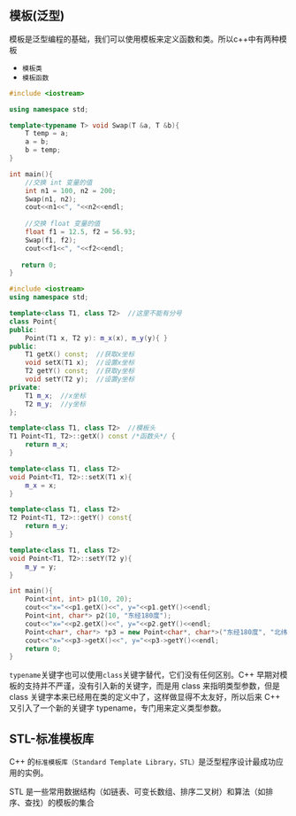 ## 模板(泛型)

模板是泛型编程的基础，我们可以使用模板来定义函数和类。所以c++中有两种模板

* `模板类`
* `模板函数`

```c++
#include <iostream>

using namespace std;

template<typename T> void Swap(T &a, T &b){
    T temp = a;
    a = b;
    b = temp;
}

int main(){
    //交换 int 变量的值
    int n1 = 100, n2 = 200;
    Swap(n1, n2);
    cout<<n1<<", "<<n2<<endl;
   
    //交换 float 变量的值
    float f1 = 12.5, f2 = 56.93;
    Swap(f1, f2);
    cout<<f1<<", "<<f2<<endl;
  
   return 0;
}
```

```c++
#include <iostream>
using namespace std;

template<class T1, class T2>  //这里不能有分号
class Point{
public:
    Point(T1 x, T2 y): m_x(x), m_y(y){ }
public:
    T1 getX() const;  //获取x坐标
    void setX(T1 x);  //设置x坐标
    T2 getY() const;  //获取y坐标
    void setY(T2 y);  //设置y坐标
private:
    T1 m_x;  //x坐标
    T2 m_y;  //y坐标
};

template<class T1, class T2>  //模板头
T1 Point<T1, T2>::getX() const /*函数头*/ {
    return m_x;
}

template<class T1, class T2>
void Point<T1, T2>::setX(T1 x){
    m_x = x;
}

template<class T1, class T2>
T2 Point<T1, T2>::getY() const{
    return m_y;
}

template<class T1, class T2>
void Point<T1, T2>::setY(T2 y){
    m_y = y;
}

int main(){
    Point<int, int> p1(10, 20);
    cout<<"x="<<p1.getX()<<", y="<<p1.getY()<<endl;
    Point<int, char*> p2(10, "东经180度");
    cout<<"x="<<p2.getX()<<", y="<<p2.getY()<<endl;
    Point<char*, char*> *p3 = new Point<char*, char*>("东经180度", "北纬210度");
    cout<<"x="<<p3->getX()<<", y="<<p3->getY()<<endl;
    return 0;
}
```

`typename`关键字也可以使用`class`关键字替代，它们没有任何区别。C++ 早期对模板的支持并不严谨，没有引入新的关键字，而是用 class 来指明类型参数，但是 class 关键字本来已经用在类的定义中了，这样做显得不太友好，所以后来 C++ 又引入了一个新的关键字 typename，专门用来定义类型参数。

## STL-标准模板库

C++ 的`标准模板库（Standard Template Library，STL）`是泛型程序设计最成功应用的实例。

STL 是一些常用数据结构（如链表、可变长数组、排序二叉树）和算法（如排序、查找）的模板的集合